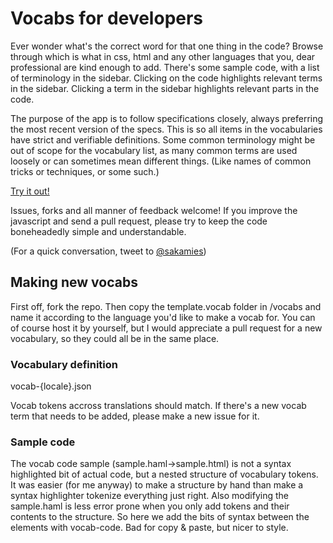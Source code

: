 # Vocabs for developers

Ever wonder what's the correct word for that one thing in the code? Browse through which is what in css, html and any other languages that you, dear professional are kind enough to add. There's some sample code, with a list of terminology in the sidebar. Clicking on the code highlights relevant terms in the sidebar. Clicking a term in the sidebar highlights relevant parts in the code.

The purpose of the app is to follow specifications closely, always preferring the most recent version of the specs. This is so all items in the vocabularies have strict and verifiable definitions. Some common terminology might be out of scope for the vocabulary list, as many common terms are used loosely or can sometimes mean different things. (Like names of common tricks or techniques, or some such.)

[Try it out!](http://pumpula.net/p/apps/css-vocabulary)

Issues, forks and all manner of feedback welcome! If you improve the javascript and send a pull request, please try to keep the code boneheadedly simple and understandable.

(For a quick conversation, tweet to [@sakamies](http://twitter.com/sakamies))


## Making new vocabs

First off, fork the repo. Then copy the template.vocab folder in /vocabs and name it according to the language you'd like to make a vocab for. You can of course host it by yourself, but I would appreciate a pull request for a new vocabulary, so they could all be in the same place.

### Vocabulary definition

vocab-{locale}.json

Vocab tokens accross translations should match. If there's a new vocab term that needs to be added, please make a new issue for it.

### Sample code

The vocab code sample (sample.haml->sample.html) is not a syntax highlighted bit of actual code, but a nested structure of vocabulary tokens. It was easier (for me anyway) to make a structure by hand than make a syntax highlighter tokenize everything just right. Also modifying the sample.haml is less error prone when you only add tokens and their contents to the structure. So here we add the bits of syntax between the elements with vocab-code. Bad for copy & paste, but nicer to style.

